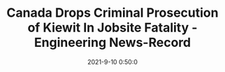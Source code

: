 ---
"title": "Canada Drops Criminal Prosecution of Kiewit In Jobsite Fatality - Engineering News-Record"
"date": "2021-9-10 0:50:0"
"feed_name": "GOOGLENEWSCONSTRUCTION"
"feed_website": "https://news.google.com/search?q=construction%2Bincident&hl=en-US&gl=US&ceid=US:en"
"feed_rss": "https://news.google.com/rss/search?q=construction%2Bincident&hl=en-US&gl=US&ceid=US:en"
"link": "https://www.enr.com/articles/52377-canada-drops-criminal-prosecution-of-kiewit-in-jobsite-fatality"
"file": "_posts/2021-1-1-ba3ea99ce140a475fb621da1d6923b64fed36d4e.md"
"accident": "0"
"drilling": "0"
---